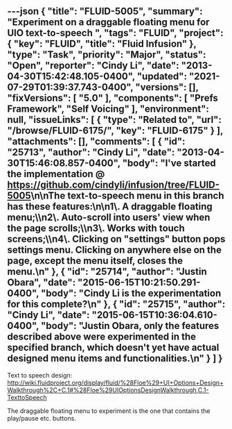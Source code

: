 ---json
{
  "title": "FLUID-5005",
  "summary": "Experiment on a draggable floating menu for UIO text-to-speech ",
  "tags": "FLUID",
  "project": {
    "key": "FLUID",
    "title": "Fluid Infusion"
  },
  "type": "Task",
  "priority": "Major",
  "status": "Open",
  "reporter": "Cindy Li",
  "date": "2013-04-30T15:42:48.105-0400",
  "updated": "2021-07-29T01:39:37.743-0400",
  "versions": [],
  "fixVersions": [
    "5.0"
  ],
  "components": [
    "Prefs Framework",
    "Self Voicing"
  ],
  "environment": null,
  "issueLinks": [
    {
      "type": "Related to",
      "url": "/browse/FLUID-6175/",
      "key": "FLUID-6175"
    }
  ],
  "attachments": [],
  "comments": [
    {
      "id": "25713",
      "author": "Cindy Li",
      "date": "2013-04-30T15:46:08.857-0400",
      "body": "I've started the implementation @ <https://github.com/cindyli/infusion/tree/FLUID-5005>\n\nThe text-to-speech menu in this branch has these features:\n\n1\\. A draggable floating menu;\\\n2\\. Auto-scroll into users' view when the page scrolls;\\\n3\\. Works with touch screens;\\\n4\\. Clicking on \"settings\" button pops settings menu. Clicking on anywhere else on the page, except the menu itself, closes the menu.\n"
    },
    {
      "id": "25714",
      "author": "Justin Obara",
      "date": "2015-06-15T10:21:50.291-0400",
      "body": "Cindy Li is the experimentation for this complete?\n"
    },
    {
      "id": "25715",
      "author": "Cindy Li",
      "date": "2015-06-15T10:36:04.610-0400",
      "body": "Justin Obara, only the features described above were experimented in the specified branch, which doesn't yet have actual designed menu items and functionalities.\n"
    }
  ]
}
---
Text to speech design: <http://wiki.fluidproject.org/display/fluid/%28Floe%29+UI+Options+Design+Walkthrough%2C+C.1#%28Floe%29UIOptionsDesignWalkthrough,C.1-TexttoSpeech>

The draggable floating menu to experiment is the one that contains the play/pause etc. buttons.&#x20;

        
